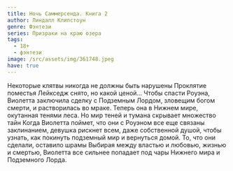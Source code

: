 ```yaml
---
title: Ночь Саммерсенда. Книга 2
author: Линдалл Клипстоун
genre: Фэнтези
series: Призраки на краю озера
tags:
  - 18+
  - фэнтези
image: /src/assets/img/361748.jpeg
have: true
---
```

Некоторые клятвы никогда не должны быть нарушены Проклятие поместья Лейкседж снято, но какой ценой… Чтобы спасти Роуэна, Виолетта заключила сделку с Подземным Лордом, зловещим богом смерти, и растворилась во мраке. Теперь она в Нижнем мире, окутанная тенями леса. Но мир теней и тумана скрывает множество тайн Когда Виолетта поймет, что они с Роуэном все еще связаны заклинанием, девушка рискнет всем, даже собственной душой, чтобы узнать, как покинуть подземный мир и вернуться домой. То, что они сделали, оставило шрамы Выбирая между властью и любовью, жизнью и смертью, Виолетта все сильнее попадает под чары Нижнего мира и Подземного Лорда.
